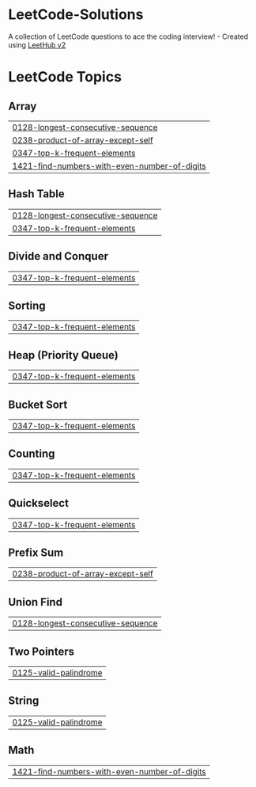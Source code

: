 # LeetCode-Solutions
A collection of LeetCode questions to ace the coding interview! - Created using [LeetHub v2](https://github.com/arunbhardwaj/LeetHub-2.0)

<!---LeetCode Topics Start-->
# LeetCode Topics
## Array
|  |
| ------- |
| [0128-longest-consecutive-sequence](https://github.com/ShivanshMane/LeetCode-Solutions/tree/master/0128-longest-consecutive-sequence) |
| [0238-product-of-array-except-self](https://github.com/ShivanshMane/LeetCode-Solutions/tree/master/0238-product-of-array-except-self) |
| [0347-top-k-frequent-elements](https://github.com/ShivanshMane/LeetCode-Solutions/tree/master/0347-top-k-frequent-elements) |
| [1421-find-numbers-with-even-number-of-digits](https://github.com/ShivanshMane/LeetCode-Solutions/tree/master/1421-find-numbers-with-even-number-of-digits) |
## Hash Table
|  |
| ------- |
| [0128-longest-consecutive-sequence](https://github.com/ShivanshMane/LeetCode-Solutions/tree/master/0128-longest-consecutive-sequence) |
| [0347-top-k-frequent-elements](https://github.com/ShivanshMane/LeetCode-Solutions/tree/master/0347-top-k-frequent-elements) |
## Divide and Conquer
|  |
| ------- |
| [0347-top-k-frequent-elements](https://github.com/ShivanshMane/LeetCode-Solutions/tree/master/0347-top-k-frequent-elements) |
## Sorting
|  |
| ------- |
| [0347-top-k-frequent-elements](https://github.com/ShivanshMane/LeetCode-Solutions/tree/master/0347-top-k-frequent-elements) |
## Heap (Priority Queue)
|  |
| ------- |
| [0347-top-k-frequent-elements](https://github.com/ShivanshMane/LeetCode-Solutions/tree/master/0347-top-k-frequent-elements) |
## Bucket Sort
|  |
| ------- |
| [0347-top-k-frequent-elements](https://github.com/ShivanshMane/LeetCode-Solutions/tree/master/0347-top-k-frequent-elements) |
## Counting
|  |
| ------- |
| [0347-top-k-frequent-elements](https://github.com/ShivanshMane/LeetCode-Solutions/tree/master/0347-top-k-frequent-elements) |
## Quickselect
|  |
| ------- |
| [0347-top-k-frequent-elements](https://github.com/ShivanshMane/LeetCode-Solutions/tree/master/0347-top-k-frequent-elements) |
## Prefix Sum
|  |
| ------- |
| [0238-product-of-array-except-self](https://github.com/ShivanshMane/LeetCode-Solutions/tree/master/0238-product-of-array-except-self) |
## Union Find
|  |
| ------- |
| [0128-longest-consecutive-sequence](https://github.com/ShivanshMane/LeetCode-Solutions/tree/master/0128-longest-consecutive-sequence) |
## Two Pointers
|  |
| ------- |
| [0125-valid-palindrome](https://github.com/ShivanshMane/LeetCode-Solutions/tree/master/0125-valid-palindrome) |
## String
|  |
| ------- |
| [0125-valid-palindrome](https://github.com/ShivanshMane/LeetCode-Solutions/tree/master/0125-valid-palindrome) |
## Math
|  |
| ------- |
| [1421-find-numbers-with-even-number-of-digits](https://github.com/ShivanshMane/LeetCode-Solutions/tree/master/1421-find-numbers-with-even-number-of-digits) |
<!---LeetCode Topics End-->